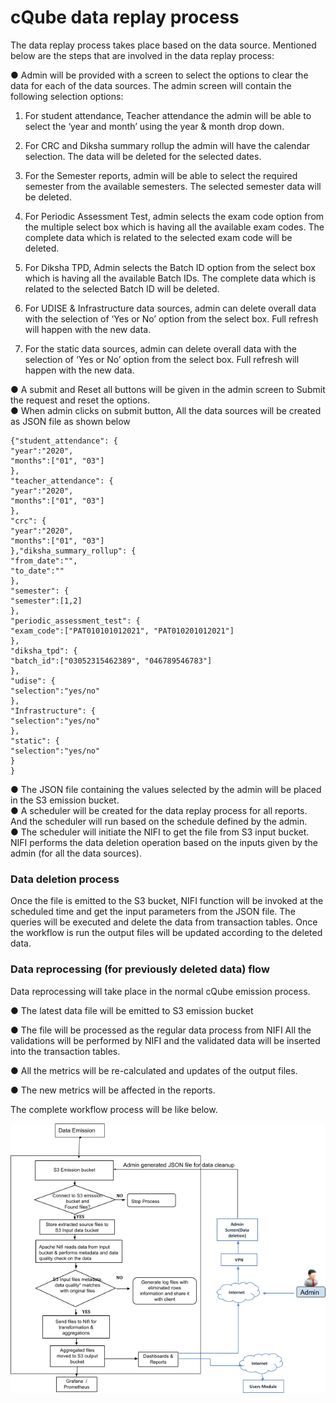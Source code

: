 # cQube data replay process

The data replay process takes place based on the data source. Mentioned below are the steps that are involved in the data replay process:

● Admin will be provided with a screen to select the options to clear the data for each of the data sources. The admin screen will contain the following selection options: 

1. For student attendance, Teacher attendance the admin will be able to select the ‘year and month’ using the year & month drop down. 

2. For CRC and Diksha summary rollup the admin will have the calendar selection. The data will be deleted for the selected dates. 

3. For the Semester reports, admin will be able to select the required semester from the available semesters. The selected semester data will be deleted. 

4. For Periodic Assessment Test, admin selects the exam code option from the multiple select box which is having all the available exam codes. The complete data which is related to the selected exam code will be deleted. 

5. For Diksha TPD, Admin selects the Batch ID option from the select box which is having all the available Batch IDs. The complete data which is related to the selected Batch ID will be deleted. 

6. For UDISE & Infrastructure data sources, admin can delete overall data with the selection of ‘Yes or No’ option from the select box. Full refresh will happen with the new data. 

7. For the static data sources, admin can delete overall data with the selection of ‘Yes or No’ option from the select box. Full refresh will happen with the new data.

● A submit and Reset all buttons will be given in the admin screen to Submit the request and reset the options.  
● When admin clicks on submit button, All the data sources will be created as JSON file as shown below

```text
{"student_attendance": { 
"year":"2020",
"months":["01", "03"] 
}, 
"teacher_attendance": { 
"year":"2020",
"months":["01", "03"]
},
"crc": {
"year":"2020", 
"months":["01", "03"]
},"diksha_summary_rollup": { 
"from_date":"", 
"to_date":"" 
},
"semester": { 
"semester":[1,2] 
}, 
"periodic_assessment_test": { 
"exam_code":["PAT010101012021", "PAT010201012021"] 
}, 
"diksha_tpd": { 
"batch_id":["03052315462389", "046789546783"] 
}, 
"udise": { 
"selection":"yes/no" 
}, 
"Infrastructure": { 
"selection":"yes/no" 
}, 
"static": { 
"selection":"yes/no" 
}
}
```

● The JSON file containing the values selected by the admin will be placed in the S3 emission bucket.  
● A scheduler will be created for the data replay process for all reports. And the scheduler will run based on the schedule defined by the admin.  
● The scheduler will initiate the NIFI to get the file from S3 input bucket. NIFI performs the data deletion operation based on the inputs given by the admin \(for all the data sources\).

### Data deletion process

Once the file is emitted to the S3 bucket, NIFI function will be invoked at the scheduled time and get the input parameters from the JSON file. The queries will be executed and delete the data from transaction tables. Once the workflow is run the output files will be updated according to the deleted data.

### Data reprocessing \(for previously deleted data\) flow

Data reprocessing will take place in the normal cQube emission process. 

● The latest data file will be emitted to S3 emission bucket 

● The file will be processed as the regular data process from NIFI All the validations will be performed by NIFI and the validated data will be inserted into the transaction tables. 

● All the metrics will be re-calculated and updates of the output files. 

● The new metrics will be affected in the reports. 

The complete workflow process will be like below.

![Workflow Process](.gitbook/assets/image%20%286%29.png)



